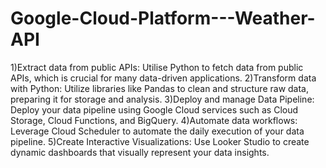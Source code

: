 # Google-Cloud-Platform---Weather-API
1)Extract data from public APIs: Utilise Python to fetch data from public APIs, which is crucial for many data-driven applications.
2)Transform data with Python: Utilize libraries like Pandas to clean and structure raw data, preparing it for storage and analysis.
3)Deploy and manage Data Pipeline: Deploy your data pipeline using Google Cloud services such as Cloud Storage, Cloud Functions, and BigQuery.
4)Automate data workflows: Leverage Cloud Scheduler to automate the daily execution of your data pipeline.
5)Create Interactive Visualizations: Use Looker Studio to create dynamic dashboards that visually represent your data insights.
